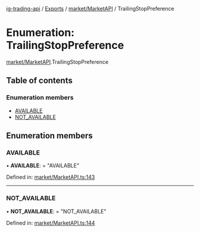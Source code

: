 [ig-trading-api](../README.md) / [Exports](../modules.md) / [market/MarketAPI](../modules/market_marketapi.md) / TrailingStopPreference

# Enumeration: TrailingStopPreference

[market/MarketAPI](../modules/market_marketapi.md).TrailingStopPreference

## Table of contents

### Enumeration members

- [AVAILABLE](market_marketapi.trailingstoppreference.md#available)
- [NOT_AVAILABLE](market_marketapi.trailingstoppreference.md#not_available)

## Enumeration members

### AVAILABLE

• **AVAILABLE**: = "AVAILABLE"

Defined in: [market/MarketAPI.ts:143](https://github.com/bennycode/ig-trading-api/blob/afea174/src/market/MarketAPI.ts#L143)

---

### NOT_AVAILABLE

• **NOT_AVAILABLE**: = "NOT_AVAILABLE"

Defined in: [market/MarketAPI.ts:144](https://github.com/bennycode/ig-trading-api/blob/afea174/src/market/MarketAPI.ts#L144)
